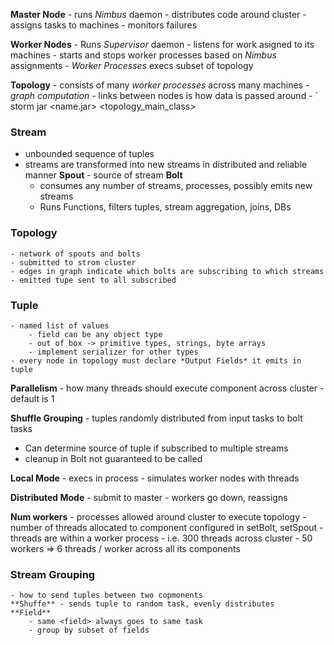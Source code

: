 **Master Node**
    - runs *Nimbus* daemon
    - distributes code around cluster
    - assigns tasks to machines
    - monitors failures

**Worker Nodes**
    - Runs *Supervisor* daemon
    - listens for work asigned to its machines
    - starts and stops worker processes based on *Nimbus* assignments
    - *Worker Processes* execs subset of topology

**Topology**
    - consists of many *worker processes* across many machines
    - *graph computation* 
        - links between nodes is how data is passed around
        - ` storm jar <name.jar> <topology_main_class> <args>

### Stream 
- unbounded sequence of tuples
- streams are transformed into new streams in distributed and reliable manner
**Spout** - source of stream
**Bolt**
    - consumes any number of streams, processes, possibly emits new streams
    - Runs Functions, filters tuples, stream aggregation, joins, DBs

### Topology
    - network of spouts and bolts
    - submitted to strom cluster
    - edges in graph indicate which bolts are subscribing to which streams
    - emitted tupe sent to all subscribed

### Tuple
    - named list of values
        - field can be any object type
        - out of box -> primitive types, strings, byte arrays
        - implement serializer for other types
    - every node in topology must declare *Output Fields* it emits in tuple

**Parallelism**
    - how many threads should execute component across cluster
    - default is 1

**Shuffle Grouping**
    - tuples randomly distributed from input tasks to bolt tasks


- Can determine source of tuple if subscribed to multiple streams
- cleanup in Bolt not guaranteed to be called

**Local Mode**
    - execs in process
    - simulates worker nodes with threads

**Distributed Mode**
    - submit to master
    - workers go down, reassigns

**Num workers**
    - processes allowed around cluster to execute topology
    - number of threads allocated to component configured in setBolt, setSpout
    - threads are within a worker process
    - i.e. 300 threads across cluster
        - 50 workers => 6 threads / worker across all its components

### Stream Grouping
    - how to send tuples between two copmonents
    **Shuffe** - sends tuple to random task, evenly distributes
    **Field** 
        - same <field> always goes to same task
        - group by subset of fields
        
